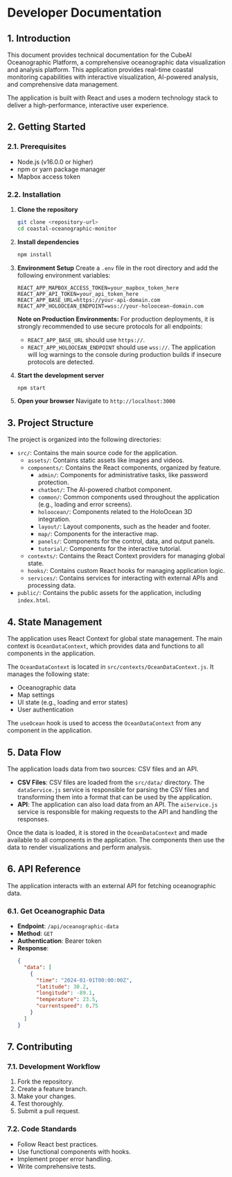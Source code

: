# Developer Documentation

## 1. Introduction

This document provides technical documentation for the CubeAI Oceanographic Platform, a comprehensive oceanographic data visualization and analysis platform. This application provides real-time coastal monitoring capabilities with interactive visualization, AI-powered analysis, and comprehensive data management.

The application is built with React and uses a modern technology stack to deliver a high-performance, interactive user experience.

## 2. Getting Started

### 2.1. Prerequisites

- Node.js (v16.0.0 or higher)
- npm or yarn package manager
- Mapbox access token

### 2.2. Installation

1.  **Clone the repository**
    ```bash
    git clone <repository-url>
    cd coastal-oceanographic-monitor
    ```

2.  **Install dependencies**
    ```bash
    npm install
    ```

3.  **Environment Setup**
    Create a `.env` file in the root directory and add the following environment variables:
    ```env
    REACT_APP_MAPBOX_ACCESS_TOKEN=your_mapbox_token_here
    REACT_APP_API_TOKEN=your_api_token_here
    REACT_APP_BASE_URL=https://your-api-domain.com
    REACT_APP_HOLOOCEAN_ENDPOINT=wss://your-holoocean-domain.com
    ```

    **Note on Production Environments:**
    For production deployments, it is strongly recommended to use secure protocols for all endpoints:
    - `REACT_APP_BASE_URL` should use `https://`.
    - `REACT_APP_HOLOOCEAN_ENDPOINT` should use `wss://`.
    The application will log warnings to the console during production builds if insecure protocols are detected.

4.  **Start the development server**
    ```bash
    npm start
    ```

5.  **Open your browser**
    Navigate to `http://localhost:3000`

## 3. Project Structure

The project is organized into the following directories:

-   `src/`: Contains the main source code for the application.
    -   `assets/`: Contains static assets like images and videos.
    -   `components/`: Contains the React components, organized by feature.
        -   `admin/`: Components for administrative tasks, like password protection.
        -   `chatbot/`: The AI-powered chatbot component.
        -   `common/`: Common components used throughout the application (e.g., loading and error screens).
        -   `holoocean/`: Components related to the HoloOcean 3D integration.
        -   `layout/`: Layout components, such as the header and footer.
        -   `map/`: Components for the interactive map.
        -   `panels/`: Components for the control, data, and output panels.
        -   `tutorial/`: Components for the interactive tutorial.
    -   `contexts/`: Contains the React Context providers for managing global state.
    -   `hooks/`: Contains custom React hooks for managing application logic.
    -   `services/`: Contains services for interacting with external APIs and processing data.
-   `public/`: Contains the public assets for the application, including `index.html`.

## 4. State Management

The application uses React Context for global state management. The main context is `OceanDataContext`, which provides data and functions to all components in the application.

The `OceanDataContext` is located in `src/contexts/OceanDataContext.js`. It manages the following state:

-   Oceanographic data
-   Map settings
-   UI state (e.g., loading and error states)
-   User authentication

The `useOcean` hook is used to access the `OceanDataContext` from any component in the application.

## 5. Data Flow

The application loads data from two sources: CSV files and an API.

-   **CSV Files**: CSV files are loaded from the `src/data/` directory. The `dataService.js` service is responsible for parsing the CSV files and transforming them into a format that can be used by the application.
-   **API**: The application can also load data from an API. The `aiService.js` service is responsible for making requests to the API and handling the responses.

Once the data is loaded, it is stored in the `OceanDataContext` and made available to all components in the application. The components then use the data to render visualizations and perform analysis.

## 6. API Reference

The application interacts with an external API for fetching oceanographic data.

### 6.1. Get Oceanographic Data

-   **Endpoint**: `/api/oceanographic-data`
-   **Method**: `GET`
-   **Authentication**: Bearer token
-   **Response**:
    ```json
    {
      "data": [
        {
          "time": "2024-01-01T00:00:00Z",
          "latitude": 30.2,
          "longitude": -89.1,
          "temperature": 23.5,
          "currentspeed": 0.75
        }
      ]
    }
    ```

## 7. Contributing

### 7.1. Development Workflow

1.  Fork the repository.
2.  Create a feature branch.
3.  Make your changes.
4.  Test thoroughly.
5.  Submit a pull request.

### 7.2. Code Standards

-   Follow React best practices.
-   Use functional components with hooks.
-   Implement proper error handling.
-   Write comprehensive tests.
